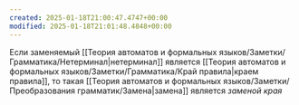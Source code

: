 ```yaml
---
created: 2025-01-18T21:00:47.4747+00:00
modified: 2025-01-18T21:01:48.4848+00:00
---
```

Если заменяемый [[Теория автоматов и формальных языков/Заметки/Грамматика/Нетерминал|нетерминал]] является [[Теория автоматов и формальных языков/Заметки/Грамматика/Край правила|краем правила]], то такая [[Теория автоматов и формальных языков/Заметки/Преобразования грамматик/Замена|замена]] является *заменой края*